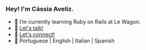 ### Hey! I'm Cássia Aveliz.

- 🌱 I’m currently learning Ruby on Rails at Le Wagon.
- 📧 [Let's talk!](mailto:cassia.avelizr@gmail.com)
- 👋 [Let's connect!](https://www.linkedin.com/in/cassiaveliz/)
- 💬 Portuguese | English | Italian | Spanish
